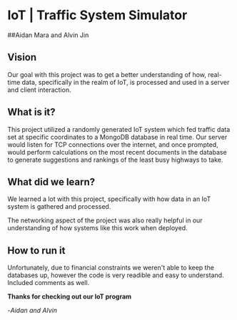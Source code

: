 # IoT | Traffic System Simulator

##Aidan Mara and Alvin Jin

## Vision


Our goal with this project was to get a better understanding of how, real-time data, specifically in the realm of IoT, is processed and used in a server and client interaction.

## What is it?

This project utilized a randomly generated IoT system which fed traffic data set at specific coordinates to a MongoDB database in real time. 
Our server would listen for TCP connections over the internet, and once prompted, would perform calculations on the most recent documents in the database to generate suggestions and rankings of the least busy highways to take.

## What did we learn?

We learned a lot with this project, specifically with how data in an IoT system is gathered and processed.

The networking aspect of the project was also really helpful in our understanding of how systems like this work when deployed.

## How to run it

Unfortunately, due to financial constraints we weren't able to keep the databases up, however the code is very readible and easy to understand. Included comments as well.

**Thanks for checking out our IoT program**

-*Aidan and Alvin*

